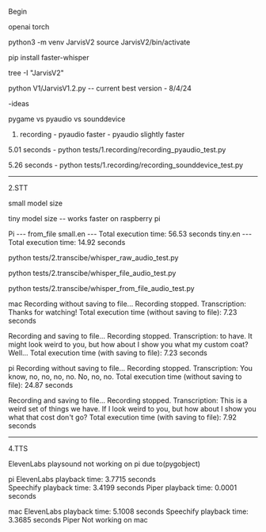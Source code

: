Begin

openai
torch 


python3 -m venv JarvisV2
source JarvisV2/bin/activate

pip install faster-whisper

tree -I "JarvisV2"


python V1/JarvisV1.2.py -- current best version - 8/4/24

-ideas





pygame vs pyaudio vs sounddevice

1. recording - pyaudio faster - pyaudio slightly faster 

5.01 seconds - python tests/1.recording/recording_pyaudio_test.py

5.26 seconds - python tests/1.recording/recording_sounddevice_test.py

------------------------------------------------------------------------------------------------------------------------------------------------

2.STT

small model size

tiny model size -- works faster on raspberry pi 

Pi --- from_file
small.en --- Total execution time: 56.53 seconds
tiny.en --- Total execution time: 14.92 seconds


python tests/2.transcibe/whisper_raw_audio_test.py

python tests/2.transcibe/whisper_file_audio_test.py

python tests/2.transcibe/whisper_from_file_audio_test.py





mac
Recording without saving to file...
Recording stopped.
Transcription: Thanks for watching!
Total execution time (without saving to file): 7.23 seconds

Recording and saving to file...
Recording stopped.
Transcription: to have. It might look weird to you, but how about I show you what my custom coat? Well...
Total execution time (with saving to file): 7.23 seconds




pi
Recording without saving to file...
Recording stopped.
Transcription: You know, no, no, no, no. No, no, no.
Total execution time (without saving to file): 24.87 seconds

Recording and saving to file...
Recording stopped.
Transcription: This is a weird set of things we have. If I look weird to you, but how about I show you what that cost don't go?
Total execution time (with saving to file): 7.92 seconds

------------------------------------------------------------------------------------------------------------------------------------------------

4.TTS

ElevenLabs playsound not working on pi due to(pygobject)

pi
ElevenLabs playback time: 3.7715 seconds  
Speechify playback time: 3.4199 seconds
Piper playback time: 0.0001 seconds

mac
ElevenLabs playback time: 5.1008 seconds
Speechify playback time: 3.3685 seconds
Piper Not working on mac


